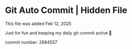 # Git Auto Commit | Hidden File

This file was added Feb 12, 2025

Just for fun and keeping my daily git commit active 🤪

commit number: 2684557
